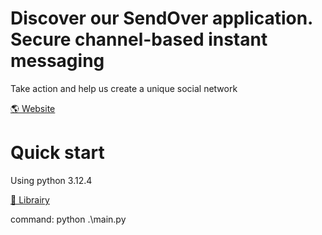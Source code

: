 # Discover our SendOver application. Secure channel-based instant messaging

Take action and help us create a unique social network

[🌎 Website](https://sendover.fr)


# Quick start

Using python 3.12.4

[🚕 Librairy](./requirements.txt)

command: python .\main.py 